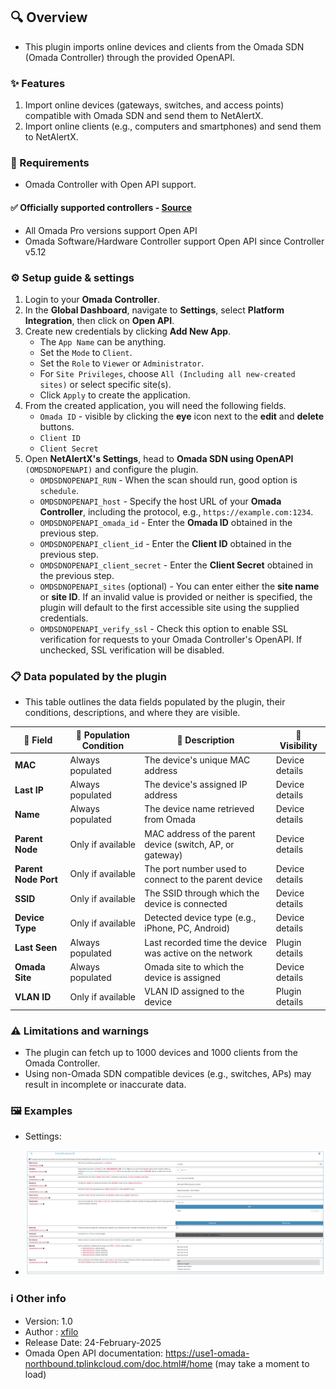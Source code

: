 ## 🔍 Overview

- This plugin imports online devices and clients from the Omada SDN (Omada Controller) through the provided OpenAPI.

### ✨ Features

1. Import online devices (gateways, switches, and access points) compatible with Omada SDN and send them to NetAlertX.
2. Import online clients (e.g., computers and smartphones) and send them to NetAlertX.

### 📌 Requirements

- Omada Controller with Open API support.

#### ✅ Officially supported controllers - [Source](https://community.tp-link.com/en/business/forum/topic/590430)
   - All Omada Pro versions support Open API
   - Omada Software/Hardware Controller support Open API since Controller v5.12

### ⚙️ Setup guide & settings

1. Login to your **Omada Controller**.
2. In the **Global Dashboard**, navigate to **Settings**, select **Platform Integration**, then click on **Open API**.
3. Create new credentials by clicking **Add New App**.
   - The `App Name` can be anything.
   - Set the `Mode` to `Client`.
   - Set the `Role` to `Viewer` or `Administrator`.
   - For `Site Privileges`, choose `All (Including all new-created sites)` or select specific site(s).
   - Click `Apply` to create the application.
4. From the created application, you will need the following fields.
   - `Omada ID` - visible by clicking the **eye** icon next to the **edit** and **delete** buttons.
   - `Client ID`
   - `Client Secret`
5. Open **NetAlertX's Settings**, head to **Omada SDN using OpenAPI** `(OMDSDNOPENAPI)` and configure the plugin.
   - `OMDSDNOPENAPI_RUN` - When the scan should run, good option is `schedule`.
   - `OMDSDNOPENAPI_host` - Specify the host URL of your **Omada Controller**, including the protocol, e.g., `https://example.com:1234`.
   - `OMDSDNOPENAPI_omada_id` - Enter the **Omada ID** obtained in the previous step.
   - `OMDSDNOPENAPI_client_id` - Enter the **Client ID** obtained in the previous step.
   - `OMDSDNOPENAPI_client_secret` - Enter the **Client Secret** obtained in the previous step.
   - `OMDSDNOPENAPI_sites` (optional) - You can enter either the **site name** or **site ID**. If an invalid value is provided or neither is specified, the plugin will default to the first accessible site using the supplied credentials.
   - `OMDSDNOPENAPI_verify_ssl` - Check this option to enable SSL verification for requests to your Omada Controller's OpenAPI. If unchecked, SSL verification will be disabled.

### 📋 Data populated by the plugin

- This table outlines the data fields populated by the plugin, their conditions, descriptions, and where they are visible.

| 🔹 Field | 🔄 Population Condition | 📖 Description | 👀 Visibility |
|---|---|---|---|
| **MAC** | Always populated | The device's unique MAC address | Device details |
| **Last IP** | Always populated | The device's assigned IP address | Device details |
| **Name** | Always populated | The device name retrieved from Omada | Device details |
| **Parent Node** | Only if available | MAC address of the parent device (switch, AP, or gateway) | Device details |
| **Parent Node Port** | Only if available | The port number used to connect to the parent device | Device details |
| **SSID** | Only if available | The SSID through which the device is connected | Device details |
| **Device Type** | Only if available | Detected device type (e.g., iPhone, PC, Android) | Device details |
| **Last Seen** | Always populated | Last recorded time the device was active on the network | Plugin details |
| **Omada Site** | Always populated | Omada site to which the device is assigned | Device details |
| **VLAN ID** | Only if available | VLAN ID assigned to the device | Plugin details |


### ⚠️ Limitations and warnings

- The plugin can fetch up to 1000 devices and 1000 clients from the Omada Controller.
- Using non-Omada SDN compatible devices (e.g., switches, APs) may result in incomplete or inaccurate data.

### 🖼️ Examples

- Settings:

- ![settings_example](/front/plugins/omada_sdn_openapi/omada_sdn_openapi_settings.png)

### ℹ️ Other info

- Version: 1.0
- Author : [xfilo](https://github.com/xfilo)
- Release Date: 24-February-2025
- Omada Open API documentation: https://use1-omada-northbound.tplinkcloud.com/doc.html#/home (may take a moment to load)
